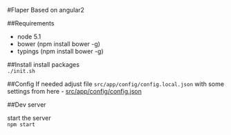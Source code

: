 #Flaper
Based on angular2

##Requirements
* node 5.1
* bower (npm install bower -g)
* typings (npm install bower -g)

##Install
install packages  
`./init.sh`

##Config
If needed adjust file `src/app/config/config.local.json` with some settings from here - 
[src/app/config/config.json](src/app/config/config.json)

##Dev server

start the server  
`npm start`
